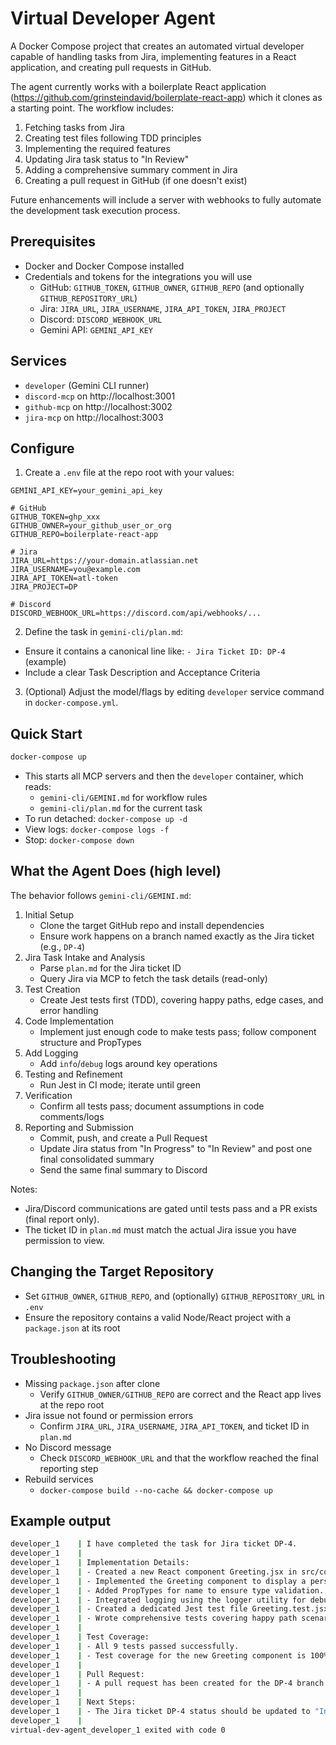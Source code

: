 # Virtual Developer Agent

A Docker Compose project that creates an automated virtual developer capable of handling tasks from Jira, implementing features in a React application, and creating pull requests in GitHub.

The agent currently works with a boilerplate React application (https://github.com/grinsteindavid/boilerplate-react-app) which it clones as a starting point. The workflow includes:

1. Fetching tasks from Jira
2. Creating test files following TDD principles
3. Implementing the required features
4. Updating Jira task status to "In Review"
5. Adding a comprehensive summary comment in Jira
6. Creating a pull request in GitHub (if one doesn't exist)

Future enhancements will include a server with webhooks to fully automate the development task execution process.

## Prerequisites

- Docker and Docker Compose installed
- Credentials and tokens for the integrations you will use
  - GitHub: `GITHUB_TOKEN`, `GITHUB_OWNER`, `GITHUB_REPO` (and optionally `GITHUB_REPOSITORY_URL`)
  - Jira: `JIRA_URL`, `JIRA_USERNAME`, `JIRA_API_TOKEN`, `JIRA_PROJECT`
  - Discord: `DISCORD_WEBHOOK_URL`
  - Gemini API: `GEMINI_API_KEY`

## Services

- `developer` (Gemini CLI runner)
- `discord-mcp` on http://localhost:3001
- `github-mcp` on http://localhost:3002
- `jira-mcp` on http://localhost:3003

## Configure

1) Create a `.env` file at the repo root with your values:

```env
GEMINI_API_KEY=your_gemini_api_key

# GitHub
GITHUB_TOKEN=ghp_xxx
GITHUB_OWNER=your_github_user_or_org
GITHUB_REPO=boilerplate-react-app

# Jira
JIRA_URL=https://your-domain.atlassian.net
JIRA_USERNAME=you@example.com
JIRA_API_TOKEN=atl-token
JIRA_PROJECT=DP

# Discord
DISCORD_WEBHOOK_URL=https://discord.com/api/webhooks/...
```

2) Define the task in `gemini-cli/plan.md`:

- Ensure it contains a canonical line like: `- Jira Ticket ID: DP-4` (example)
- Include a clear Task Description and Acceptance Criteria

3) (Optional) Adjust the model/flags by editing `developer` service command in `docker-compose.yml`.

## Quick Start

```bash
docker-compose up
```

- This starts all MCP servers and then the `developer` container, which reads:
  - `gemini-cli/GEMINI.md` for workflow rules
  - `gemini-cli/plan.md` for the current task
- To run detached: `docker-compose up -d`
- View logs: `docker-compose logs -f`
- Stop: `docker-compose down`

## What the Agent Does (high level)

The behavior follows `gemini-cli/GEMINI.md`:
1. Initial Setup
   - Clone the target GitHub repo and install dependencies
   - Ensure work happens on a branch named exactly as the Jira ticket (e.g., `DP-4`)
2. Jira Task Intake and Analysis
   - Parse `plan.md` for the Jira ticket ID
   - Query Jira via MCP to fetch the task details (read-only)
3. Test Creation
   - Create Jest tests first (TDD), covering happy paths, edge cases, and error handling
4. Code Implementation
   - Implement just enough code to make tests pass; follow component structure and PropTypes
5. Add Logging
   - Add `info`/`debug` logs around key operations
6. Testing and Refinement
   - Run Jest in CI mode; iterate until green
7. Verification
   - Confirm all tests pass; document assumptions in code comments/logs
8. Reporting and Submission
   - Commit, push, and create a Pull Request
   - Update Jira status from "In Progress" to "In Review" and post one final consolidated summary
   - Send the same final summary to Discord

Notes:
- Jira/Discord communications are gated until tests pass and a PR exists (final report only).
- The ticket ID in `plan.md` must match the actual Jira issue you have permission to view.

## Changing the Target Repository

- Set `GITHUB_OWNER`, `GITHUB_REPO`, and (optionally) `GITHUB_REPOSITORY_URL` in `.env`
- Ensure the repository contains a valid Node/React project with a `package.json` at its root

## Troubleshooting

- Missing `package.json` after clone
  - Verify `GITHUB_OWNER/GITHUB_REPO` are correct and the React app lives at the repo root
- Jira issue not found or permission errors
  - Confirm `JIRA_URL`, `JIRA_USERNAME`, `JIRA_API_TOKEN`, and ticket ID in `plan.md`
- No Discord message
  - Check `DISCORD_WEBHOOK_URL` and that the workflow reached the final reporting step
- Rebuild services
  - `docker-compose build --no-cache && docker-compose up`

## Example output

```bash
developer_1    | I have completed the task for Jira ticket DP-4.
developer_1    | 
developer_1    | Implementation Details:
developer_1    | - Created a new React component Greeting.jsx in src/components.
developer_1    | - Implemented the Greeting component to display a personalized greeting message.
developer_1    | - Added PropTypes for name to ensure type validation.
developer_1    | - Integrated logging using the logger utility for debugging purposes.
developer_1    | - Created a dedicated Jest test file Greeting.test.jsx in src/components.
developer_1    | - Wrote comprehensive tests covering happy path scenarios for the Greeting component.
developer_1    | 
developer_1    | Test Coverage:
developer_1    | - All 9 tests passed successfully.
developer_1    | - Test coverage for the new Greeting component is 100%.
developer_1    | 
developer_1    | Pull Request:
developer_1    | - A pull request has been created for the DP-4 branch: https://github.com/grinsteindavid/boilerplate-react-app/pull/new/DP-4
developer_1    | 
developer_1    | Next Steps:
developer_1    | - The Jira ticket DP-4 status should be updated to "In Review".
developer_1    | 
virtual-dev-agent_developer_1 exited with code 0
```
